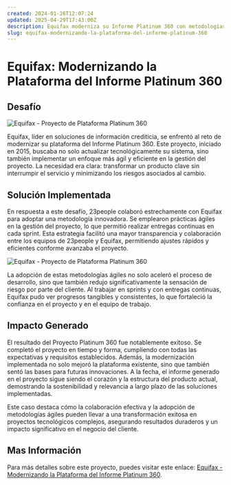 ```yaml
---
created: 2024-01-26T12:07:24
updated: 2025-04-29T17:43:00Z
description: Equifax moderniza su Informe Platinum 360 con metodologías ágiles, logrando eficiencia y un impacto duradero en el producto.
slug: equifax-modernizando-la-plataforma-del-informe-platinum-360
---
```


# Equifax: Modernizando la Plataforma del Informe Platinum 360

## **Desafío**

![Equifax - Proyecto de Plataforma Platinum 360](/_assets/images/success-client-story-equifax-1.png)

Equifax, líder en soluciones de información crediticia, se enfrentó al reto de
modernizar su plataforma del Informe Platinum 360. Este proyecto, iniciado en
2015, buscaba no solo actualizar tecnológicamente su sistema, sino también
implementar un enfoque más ágil y eficiente en la gestión del proyecto. La
necesidad era clara: transformar un producto clave sin interrumpir el servicio
y minimizando los riesgos asociados al cambio.

## **Solución Implementada**

En respuesta a este desafío, 23people colaboró estrechamente con Equifax para
adoptar una metodología innovadora. Se emplearon prácticas ágiles en la
gestión del proyecto, lo que permitió realizar entregas continuas en cada
sprint. Esta estrategia facilitó una mayor transparencia y colaboración entre
los equipos de 23people y Equifax, permitiendo ajustes rápidos y eficientes
conforme avanzaba el proyecto.

![Equifax - Proyecto de Plataforma Platinum 360](/_assets/images/success-client-story-equifax-2.png)

La adopción de estas metodologías ágiles no solo aceleró el proceso de
desarrollo, sino que también redujo significativamente la sensación de riesgo
por parte del cliente. Al trabajar en sprints y con entregas continuas,
Equifax pudo ver progresos tangibles y consistentes, lo que fortaleció la
confianza en el proyecto y en el equipo de trabajo.

## **Impacto Generado**

El resultado del Proyecto Platinum 360 fue notablemente exitoso. Se completó
el proyecto en tiempo y forma, cumpliendo con todas las expectativas y
requisitos establecidos. Además, la modernización implementada no solo mejoró
la plataforma existente, sino que también sentó las bases para futuras
innovaciones. A la fecha, el informe generado en el proyecto sigue siendo el
corazón y la estructura del producto actual, demostrando la sostenibilidad y
relevancia a largo plazo de las soluciones implementadas.

Este caso destaca cómo la colaboración efectiva y la adopción de metodologías
ágiles pueden llevar a una transformación exitosa en proyectos tecnológicos
complejos, asegurando resultados duraderos y un impacto significativo en el
negocio del cliente.

## Mas Información

Para más detalles sobre este proyecto, puedes visitar este enlace: [Equifax - Modernizando la Plataforma del Informe Platinum 360](https://sec.equifax.cl/compraonline/ficha-producto/1/informe-oficial-dicom-platinum-360).
